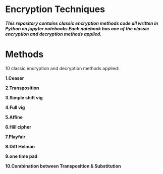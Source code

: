 # Encryption Techniques

***This repository contains classic encryption methods code
all written in Python on jupyter notebooks 
Each notebook has one of the classic encryption and decryption methods applied.***

# Methods
10 classic encryption and decryption methods applied:

**1.Ceaser**

**2.Transposition**

**3.Simple shift vig**

**4.Full vig**

**5.Affine**

**6.Hill cipher**

**7.Playfair**

**8.Diff Helman**

**9.one time pad**

**10.Combination between Transposition & Substitution**
